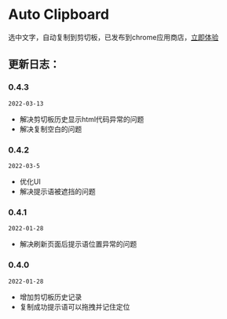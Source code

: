 # Auto Clipboard

选中文字，自动复制到剪切板，已发布到chrome应用商店，[立即体验](https://chrome.google.com/webstore/detail/auto-clipboard/inhnhgihdkbalmmojcbpalkkmhkmcdjm)

## 更新日志：  

### 0.4.3
```2022-03-13```

* 解决剪切板历史显示html代码异常的问题
* 解决复制空白的问题

### 0.4.2
```2022-03-5```

* 优化UI
* 解决提示语被遮挡的问题

### 0.4.1
```2022-01-28```

* 解决刷新页面后提示语位置异常的问题

### 0.4.0
```2022-01-28```

* 增加剪切板历史记录
* 复制成功提示语可以拖拽并记住定位